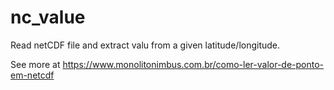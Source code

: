 # nc_value
Read netCDF file and extract valu from a given latitude/longitude.

See more at https://www.monolitonimbus.com.br/como-ler-valor-de-ponto-em-netcdf
